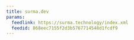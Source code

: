 ```yaml
---
title: surma.dev
params:
  feedlink: https://surma.technology/index.xml
  feedid: 868eec7155f2d3b5767714548d1fcdf9
---
```

